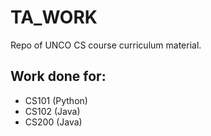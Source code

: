 # TA_WORK
Repo of UNCO CS course curriculum material.

## Work done for:
- CS101 (Python)
- CS102 (Java)
- CS200 (Java)
